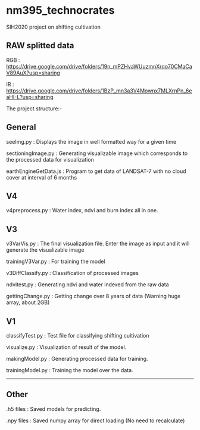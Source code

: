 # nm395_technocrates
SIH2020 project on shifting cultivation

RAW splitted data
---------------------

RGB : https://drive.google.com/drive/folders/19n_mPZHvaWUuzmnXrqo70CMaCaV89AuX?usp=sharing

IR : https://drive.google.com/drive/folders/1BzP_mn3a3V4Mownx7MLXrnPn_6eaHI-L?usp=sharing


The project structure:-

General
---------------------

seeImg.py : Displays the image in well formatted way for a given time

sectioningImage.py : Generating visualizable image which corresponds to the processed data for visualization

earthEngineGetData.js : Program to get data of LANDSAT-7 with no cloud cover at interval of 6 months


V4
---------------------

v4preprocess.py : Water index, ndvi and burn index all in one.





V3
---------------------


v3VarVis.py : The final visualization file. Enter the image as input and it will generate the visualizable image

trainingV3Var.py : For training the model

v3DiffClassify.py : Classification of processed images

ndvitest.py : Generating ndvi and water indexed from the raw data

gettingChange.py : Getting change over 8 years of data (Warning huge array, about 2GB)



V1
---------------------

classifyTest.py : Test file for classifying shifting cultivation

visualize.py : Visualization of result of the model.

makingModel.py : Generating processed data for training.

trainingModel.py : Training the model over the data.

---------------------


Other
---------------------

.h5 files : Saved models for predicting.

.npy files : Saved numpy array for direct loading (No need to recalculate)


